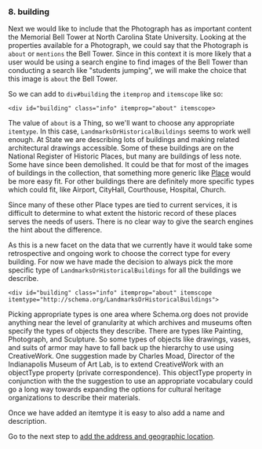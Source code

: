 ### 8. building

Next we would like to include that the Photograph has as important content
the Memorial Bell Tower at North Carolina State University.
Looking at the properties available for a Photograph, we could say 
that the Photograph is `about` or `mentions` the Bell Tower. Since in this
context it is more likely that a user would be using a search engine to find
images of the Bell Tower than conducting a search like "students jumping", we
will make the choice that this image is `about` the Bell Tower.

So we can add to `div#building` the `itemprop` and `itemscope` like so:

    <div id="building" class="info" itemprop="about" itemscope>
      

The value of `about` is a Thing, so we'll want to choose any appropriate 
`itemtype`. In this case, `LandmarksOrHistoricalBuildings` seems to work well
enough. At State we are describing lots of buildings and making related
architectural drawings accessible. Some of these buildings are on the National
Register of Historic Places, but many are buildings of 
less note. Some have since been demolished. It could be that for most of the
images of buildings in the collection, that something more generic like [Place](http://schema.org/Place)
would be more easy fit. For other buildings there are definitely more specific
types which could fit, like Airport, CityHall, Courthouse, Hospital, Church.

Since many of these other Place types are tied to current services, it is
difficult to determine to what extent the historic record of these places 
serves the needs of users. There is no clear way to give the search engines the
hint about the difference.

As this is a new facet on the data that we currently have
it would take some retrospective and ongoing work to choose the correct type for
every building. For now we have made the decision to always pick the more
specific type of `LandmarksOrHistoricalBuildings` for all the buildings we
describe.

    <div id="building" class="info" itemprop="about" itemscope itemtype="http://schema.org/LandmarksOrHistoricalBuildings">

Picking appropriate types is one area where Schema.org does not provide anything 
near the level of granularity at which archives and museums often specify the types
of objects they describe. There are types like Painting, Photograph, and 
Sculpture. So some types of objects like drawings, vases, and suits of armor
may have to fall back up the hierarchy to use using CreativeWork. One suggestion
made by Charles Moad, Director of the Indianapolis Museum of Art Lab, is to
extend CreativeWork with an objectType property (private correspondence). 
This objectType property in conjunction with the the suggestion to use an 
appropriate vocabulary could go a long way towards expanding the options for
cultural heritage organizations to describe their materials.

Once we have added an itemtype it is easy to also add a name and description.

Go to the next step to [add the address and geographic location](/steps/9.html).








